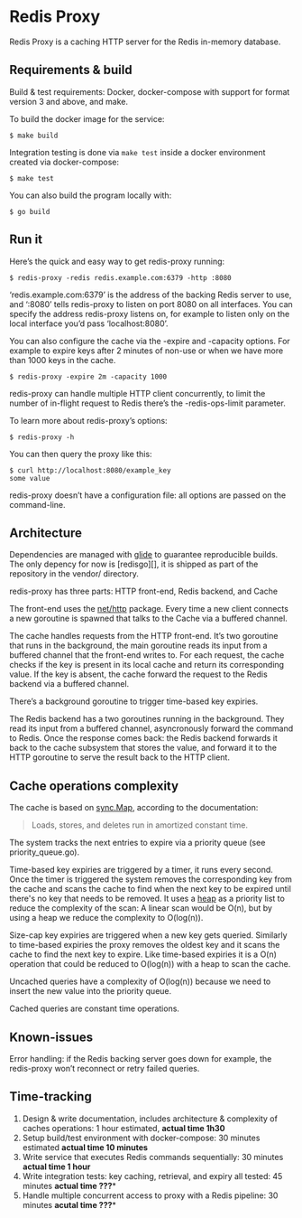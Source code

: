 Redis Proxy
===========

Redis Proxy is a caching HTTP server for the Redis in-memory database.

Requirements & build
--------------------

Build & test requirements: Docker, docker-compose with support for format
version 3 and above, and make.

To build the docker image for the service:

    $ make build

Integration testing is done via `make test` inside a docker environment created
via docker-compose:

    $ make test

You can also build the program locally with:

    $ go build

Run it
------

Here’s the quick and easy way to get redis-proxy running:

    $ redis-proxy -redis redis.example.com:6379 -http :8080

‘redis.example.com:6379’ is the address of the backing Redis server to use, and
‘:8080’ tells redis-proxy to listen on port 8080 on all interfaces. You can
specify the address redis-proxy listens on, for example to listen only on the
local interface you’d pass ‘localhost:8080’.

You can also configure the cache via the -expire and -capacity options. For
example to expire keys after 2 minutes of non-use or when we have more than 1000
keys in the cache.

    $ redis-proxy -expire 2m -capacity 1000

redis-proxy can handle multiple HTTP client concurrently, to limit the number
of in-flight request to Redis there’s the -redis-ops-limit parameter.

To learn more about redis-proxy’s options:

    $ redis-proxy -h

You can then query the proxy like this:

    $ curl http://localhost:8080/example_key
    some value

redis-proxy doesn’t have a configuration file: all options are passed on the
command-line.

Architecture
------------

Dependencies are managed with [glide][] to guarantee reproducible builds. The
only depency for now is [redisgo][], it is shipped as part of the repository in
the vendor/ directory.

[glide]: https://glide.sh/

redis-proxy has three parts: HTTP front-end, Redis backend, and Cache

The front-end uses the [net/http](https://godoc.org/net/http) package. Every
time a new client connects a new goroutine is spawned that talks to the Cache
via a buffered channel.

The cache handles requests from the HTTP front-end. It’s two goroutine that
runs in the background, the main goroutine reads its input from a buffered
channel that the front-end writes to. For each request, the cache checks if the
key is present in its local cache and return its corresponding value. If the key
is absent, the cache forward the request to the Redis backend via a buffered
channel.

There’s a background goroutine to trigger time-based key expiries.

The Redis backend has a two goroutines running in the background. They read its
input from a buffered channel, asyncronously forward the command to Redis. Once
the response comes back: the Redis backend forwards it back to the cache
subsystem that stores the value, and forward it to the HTTP goroutine to
serve the result back to the HTTP client.

Cache operations complexity
---------------------------

The cache is based on [sync.Map](https://godoc.org/sync#Map), according to the
documentation:

> Loads, stores, and deletes run in amortized constant time.

The system tracks the next entries to expire via a priority queue (see
priority_queue.go).

Time-based key expiries are triggered by a timer, it runs every second. Once the
timer is triggered the system removes the corresponding key from the cache and
scans the cache to find when the next key to be expired until there's no key
that needs to be removed. It uses a [heap][] as a priority list to reduce the
complexity of the scan: A linear scan would be O(n), but by using a heap we
reduce the complexity to O(log(n)).

[heap]: https://godoc.org/container/heap

Size-cap key expiries are triggered when a new key gets queried. Similarly to
time-based expiries the proxy removes the oldest key and it scans
the cache to find the next key to expire. Like time-based expiries it is a O(n)
operation that could be reduced to O(log(n)) with a heap to scan the cache.

Uncached queries have a complexity of O(log(n)) because we need to insert the
new value into the priority queue.

Cached queries are constant time operations.

Known-issues
------------

Error handling: if the Redis backing server goes down for example, the
redis-proxy won’t reconnect or retry failed queries.



Time-tracking
-------------

1. Design & write documentation, includes architecture & complexity of caches
   operations: 1 hour estimated, **actual time 1h30**
2. Setup build/test environment with docker-compose: 30 minutes estimated
   **actual time 10 minutes**
3. Write service that executes Redis commands sequentially: 30 minutes **actual
   time 1 hour**
4. Write integration tests: key caching, retrieval, and expiry all tested: 45
  minutes **actual time ???***
5. Handle multiple concurrent access to proxy with a Redis pipeline: 30 minutes
   **acutal time ???***
